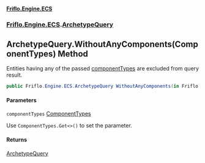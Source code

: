 #### [Friflo.Engine.ECS](index.md 'index')
### [Friflo.Engine.ECS](Friflo.Engine.ECS.md 'Friflo.Engine.ECS').[ArchetypeQuery](ArchetypeQuery.md 'Friflo.Engine.ECS.ArchetypeQuery')

## ArchetypeQuery.WithoutAnyComponents(ComponentTypes) Method

Entities having any of the passed [componentTypes](ArchetypeQuery.WithoutAnyComponents(ComponentTypes).md#Friflo.Engine.ECS.ArchetypeQuery.WithoutAnyComponents(Friflo.Engine.ECS.ComponentTypes).componentTypes 'Friflo.Engine.ECS.ArchetypeQuery.WithoutAnyComponents(Friflo.Engine.ECS.ComponentTypes).componentTypes') are excluded from query result.

```csharp
public Friflo.Engine.ECS.ArchetypeQuery WithoutAnyComponents(in Friflo.Engine.ECS.ComponentTypes componentTypes);
```
#### Parameters

<a name='Friflo.Engine.ECS.ArchetypeQuery.WithoutAnyComponents(Friflo.Engine.ECS.ComponentTypes).componentTypes'></a>

`componentTypes` [ComponentTypes](ComponentTypes.md 'Friflo.Engine.ECS.ComponentTypes')

Use `ComponentTypes.Get<>()` to set the parameter.

#### Returns
[ArchetypeQuery](ArchetypeQuery.md 'Friflo.Engine.ECS.ArchetypeQuery')